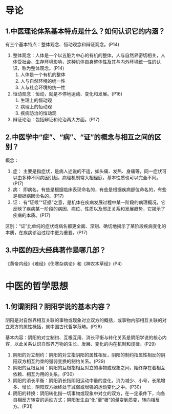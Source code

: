 # 导论
## 1.中医理论体系基本特点是什么？如何认识它的内涵？
有三个基本特点：整体观念、恒动观念和辩证观念。(P14)
1. 整体观念：人体是一个以五脏为中心的有机的整体，人与自然界密切相关，人体受社会、生存环境影响，这种机体自身整体性及其与内外环境统一性的认识，称为整体观念。(P14)
    1. 人体是一个有机的整体
    2. 人与自然环境的统一性
    3. 人与社会环境的统一性
2. 恒动观念：恒动，就是不停地运动、变化和发展。(P16)
    1. 生理上的恒动观
    2. 病理上的恒动观
    3. 疾病防治的恒动观
3. 辩证论治：包括辩证和论治两大方面。(P17)
## 2.中医学中“症”、“病”、“证”的概念与相互之间的区别？
概念：
1. 症： 主要是指症状，是病人述说的不适，如头痛、发热、身痛等，同一症状可以由多种不同病因引起，病理机制常大相径庭，基本性质也可以完全不同。(P17)
2. 病： 即病名，有些是根据临床表现命名的，有些是根据疾病部位命名的，有些是根据病因命名的。(P17)
3. 证： 有“证候”“证据”之意，是机体在疾病发展过程中某一阶段的病理概况，它反映了疾病某一阶段的病因、病位、性质以及邪正关系和发展趋势，它揭示了疾病的本质。(P17)

区别：“证”比单纯的症状或病名都更全面、深刻、确切地揭示了某阶段疾病变化的本质，在疾病诊治过程中更为重要。(P17)
## 3.中医的四大经典著作是哪几部？
《黄帝内经》《难经》《伤寒杂病论》和《神农本草经》(P4)
# 中医的哲学思想
## 1.何谓阴阳？阴阳学说的基本内容？
阴阳是对自然界相互关联的事物或现象对立双方的概括，或事物内部相互关联的对立双方的属性概括，属中国古代哲学范畴。(P28)

基本内容：阴阳的对立制约、互根互用、消长平衡与转化关系是阴阳学说的核心内容，以此关系认识自然界万物的生长、发展、变化的内在机制和规律。(P29)
1. 阴阳的对立制约：阴阳的对立指阴阳的属性相反，阴阳的制约指属性相反的阴阳双方相互约束的强弱变换的制约关系。(P29)
2. 阴阳的互根互用：阴阳的互根指相互对立的事物或现象之间，始终存在着相互依赖、相互为用的关系。(P30)
3. 阴阳的消长平衡：阴阳消长指阴阳运动中量的变化，消为减少、小号，长尾增多、增长，阴阳双方始终处于减弱或增强的运动变化之中。(P30)
4. 阴阳的转换：阴阳转化指一切事物或现象中对立的双方，在一定条件下，向各自相反方转变的运动方式；阴阳发生由“化”至“极”的量变到质变，转向相反方。(P31)
